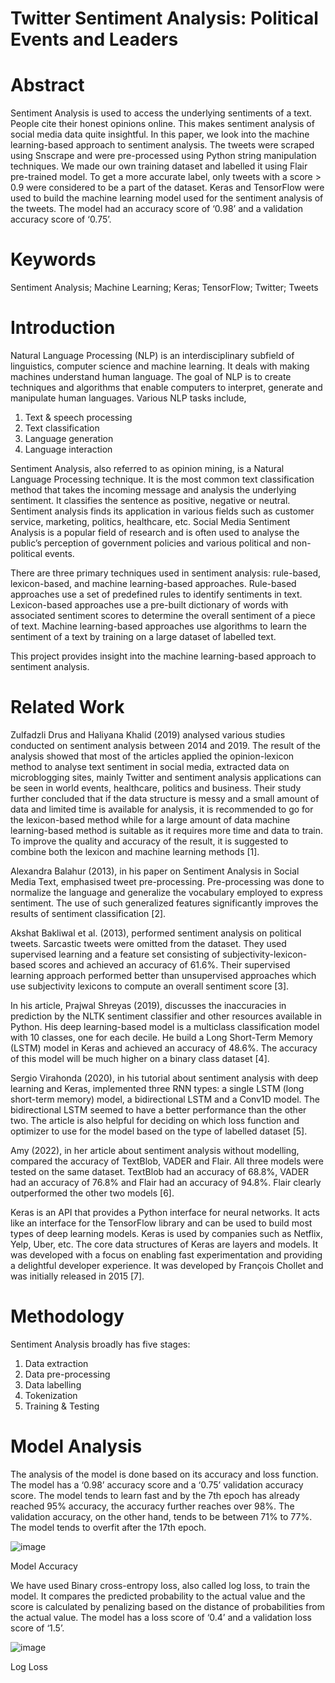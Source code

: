 # Twitter Sentiment Analysis: Political Events and Leaders

# Abstract
Sentiment Analysis is used to access the underlying sentiments of a text. People cite their honest opinions online. This makes sentiment analysis of social media data quite insightful. In this paper, we look into the machine learning-based approach to sentiment analysis. The tweets were scraped using Snscrape and were pre-processed using Python string manipulation techniques. We made our own training dataset and labelled it using Flair pre-trained model. To get a more accurate label, only tweets with a score > 0.9 were considered to be a part of the dataset. Keras and TensorFlow were used to build the machine learning model used for the sentiment analysis of the tweets. The model had an accuracy score of ‘0.98’ and a validation accuracy score of ‘0.75’. 

# Keywords
Sentiment Analysis; Machine Learning; Keras; TensorFlow; Twitter; Tweets

# Introduction
Natural Language Processing (NLP) is an interdisciplinary subfield of linguistics, computer science and machine learning. It deals with making machines understand human language. The goal of NLP is to create techniques and algorithms that enable computers to interpret, generate and manipulate human languages. Various NLP tasks include,

1. Text & speech processing  
2. Text classification 
3. Language generation 
4. Language interaction
  
Sentiment Analysis, also referred to as opinion mining, is a Natural Language Processing technique. It is the most common text classification method that takes the incoming message and analysis the underlying sentiment. It classifies the sentence as positive, negative or neutral. Sentiment analysis finds its application in various fields such as customer service, marketing, politics, healthcare, etc. Social Media Sentiment Analysis is a popular field of research and is often used to analyse the public’s perception of government policies and various political and non-political events. 

There are three primary techniques used in sentiment analysis: rule-based, lexicon-based, and machine learning-based approaches. Rule-based approaches use a set of predefined rules to identify sentiments in text. Lexicon-based approaches use a pre-built dictionary of words with associated sentiment scores to determine the overall sentiment of a piece of text. Machine learning-based approaches use algorithms to learn the sentiment of a text by training on a large dataset of labelled text.

This project provides insight into the machine learning-based approach to sentiment analysis.

# Related Work
Zulfadzli Drus and Haliyana Khalid (2019) analysed various studies conducted on sentiment analysis between 2014 and 2019. The result of the analysis showed that most of the articles applied the opinion-lexicon method to analyse text sentiment in social media, extracted data on microblogging sites, mainly Twitter and sentiment analysis applications can be seen in world events, healthcare, politics and business. Their study further concluded that if the data structure is messy and a small amount of data and limited time is available for analysis, it is recommended to go for the lexicon-based method while for a large amount of data machine learning-based method is suitable as it requires more time and data to train. To improve the quality and accuracy of the result, it is suggested to combine both the lexicon and machine learning methods [1].

Alexandra Balahur (2013), in his paper on Sentiment Analysis in Social Media Text, emphasised tweet pre-processing. Pre-processing was done to normalize the language and generalize the vocabulary employed to express sentiment. The use of such generalized features significantly improves the results of sentiment classification [2].

Akshat Bakliwal et al. (2013), performed sentiment analysis on political tweets. Sarcastic tweets were omitted from the dataset. They used supervised learning and a feature set consisting of subjectivity-lexicon-based scores and achieved an accuracy of 61.6%. Their supervised learning approach performed better than unsupervised approaches which use subjectivity lexicons to compute an overall sentiment score [3].

In his article, Prajwal Shreyas (2019), discusses the inaccuracies in prediction by the NLTK sentiment classifier and other resources available in Python. His deep learning-based model is a multiclass classification model with 10 classes, one for each decile. He build a Long Short-Term Memory (LSTM) model in Keras and achieved an accuracy of 48.6%. The accuracy of this model will be much higher on a binary class dataset [4].

Sergio Virahonda (2020), in his tutorial about sentiment analysis with deep learning and Keras, implemented three RNN types: a single LSTM (long short-term memory) model, a bidirectional LSTM and a Conv1D model. The bidirectional LSTM seemed to have a better performance than the other two. The article is also helpful for deciding on which loss function and optimizer to use for the model based on the type of labelled dataset [5].

Amy (2022), in her article about sentiment analysis without modelling, compared the accuracy of TextBlob, VADER and Flair. All three models were tested on the same dataset. TextBlob had an accuracy of 68.8%, VADER had an accuracy of 76.8% and Flair had an accuracy of 94.8%. Flair clearly outperformed the other two models [6].

Keras is an API that provides a Python interface for neural networks. It acts like an interface for the TensorFlow library and can be used to build most types of deep learning models. Keras is used by companies such as Netflix, Yelp, Uber, etc. The core data structures of Keras are layers and models. It was developed with a focus on enabling fast experimentation and providing a delightful developer experience. It was developed by François Chollet and was initially released in 2015 [7].

# Methodology 
Sentiment Analysis broadly has five stages:

1. Data extraction
2. Data pre-processing
3. Data labelling
4. Tokenization
5. Training & Testing

# Model Analysis
The analysis of the model is done based on its accuracy and loss function. The model has a ‘0.98’ accuracy score and a ‘0.75’ validation accuracy score. The model tends to learn fast and by the 7th epoch has already reached 95% accuracy, the accuracy further reaches over 98%. The validation accuracy, on the other hand, tends to be between 71% to 77%. The model tends to overfit after the 17th epoch.  

![image](https://github.com/subhashi31/TwitterSentimentAnalysis/assets/106196897/434fd6bd-683d-47db-938c-f8703b51997a)

Model Accuracy

We have used Binary cross-entropy loss, also called log loss, to train the model. It compares the predicted probability to the actual value and the score is calculated by penalizing based on the distance of probabilities from the actual value. The model has a loss score of ‘0.4’ and a validation loss score of ‘1.5’. 

![image](https://github.com/subhashi31/TwitterSentimentAnalysis/assets/106196897/59797307-3f89-4172-a6df-1c10cf82da32)

Log Loss
